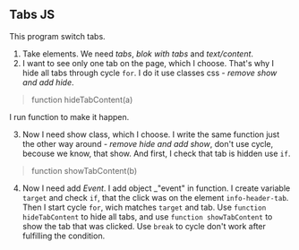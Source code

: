 ## Tabs JS
This program switch tabs.

1. Take elements. We need _tabs_, _blok with tabs_ and _text/content_.
2. I want to see only one tab on the page, which I choose. That's why I hide all tabs through cycle `for`. I do it use classes css - _remove show and add hide_.
>function hideTabContent(a)

I run function to make it happen.

3. Now I need show class, which I choose. I write the same function just the other way around - _remove hide and add show_, don't use cycle, becouse we know, that show. And first, I check that tab is hidden use `if`.
> function showTabContent(b)

4. Now I need add _Event_. I add object _"event" in function. I create variable `target` and check `if`, that the click was on the element `info-header-tab`. Then I start cycle `for`,  wich matches `target` and tab. Use `function hideTabContent` to hide all tabs, and use `function showTabContent` to show the tab that was clicked.
Use `break` to cycle don't work after fulfilling the condition.




